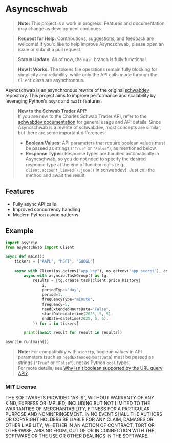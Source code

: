 # Asyncschwab
> **Note:** This project is a work in progress. Features and documentation may change as development continues.

> **Request for Help:** Contributions, suggestions, and feedback are welcome! If you'd like to help improve Asyncschwab, please open an issue or submit a pull request.

> **Status Update:** As of now, the `main` branch is fully functional.
>
> **How It Works:** The tokens file operations remain fully blocking for simplicity and reliability, while only the API calls made through the `Client` class are asynchronous.

Asyncschwab is an asynchronous rewrite of the original [schwabdev](https://github.com/tylerebowers/Schwabdev) repository. This project aims to improve performance and scalability by leveraging Python's `async` and `await` features.

> **New to the Schwab Trader API?**  
> If you are new to the Charles Schwab Trader API, refer to the [schwabdev documentation](https://github.com/tylerebowers/Schwabdev) for general usage and API details. Since Asyncschwab is a rewrite of schwabdev, most concepts are similar, but there are some important differences:
>
> - **Boolean Values:** API parameters that require boolean values must be passed as strings (`"True"` or `"False"`), as mentioned below.
> - **Response Types:** Response types are handled automatically in Asyncschwab, so you do not need to specify the desired response type at the end of function calls (e.g., `client.account_linked().json()` in schwabdev). Just call the method and await the result.

## Features

- Fully async API calls
- Improved concurrency handling
- Modern Python async patterns

## Example

```python
import asyncio
from asyncschwab import Client

async def main():
    tickers = ["AAPL", "MSFT", "GOOGL"]
    
    async with Client(os.getenv("app_key"), os.getenv("app_secret"), os.getenv("callback_url")) as client:
        async with asyncio.TaskGroup() as tg:
            results = [tg.create_task(client.price_history(
                i,
                periodType="day",
                period=1,
                frequencyType="minute",
                frequency=5,
                needExtendedHoursData="False",
                startDate=datetime(2025, 5, 5),
                endDate=datetime(2025, 5, 6),
            )) for i in tickers]

        print([await result for result in results])

asyncio.run(main())
```

> **Note:** For compatibility with `aiohttp`, boolean values in API parameters (such as `needExtendedHoursData`) must be passed as strings (`"True"` or `"False"`), not as Python `bool` types.  
> For more details, see [Why isn't boolean supported by the URL query API?](https://github.com/aio-libs/yarl#why-isnt-boolean-supported-by-the-url-query-api).

### MIT License

THE SOFTWARE IS PROVIDED "AS IS", WITHOUT WARRANTY OF ANY KIND, EXPRESS OR
IMPLIED, INCLUDING BUT NOT LIMITED TO THE WARRANTIES OF MERCHANTABILITY,
FITNESS FOR A PARTICULAR PURPOSE AND NONINFRINGEMENT. IN NO EVENT SHALL THE
AUTHORS OR COPYRIGHT HOLDERS BE LIABLE FOR ANY CLAIM, DAMAGES OR OTHER
LIABILITY, WHETHER IN AN ACTION OF CONTRACT, TORT OR OTHERWISE, ARISING FROM,
OUT OF OR IN CONNECTION WITH THE SOFTWARE OR THE USE OR OTHER DEALINGS IN THE
SOFTWARE.